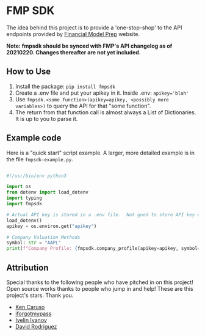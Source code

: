 # FMP SDK

The idea behind this project is to provide a 'one-stop-shop' to the API endpoints provided by
[Financial Model Prep](http://financialmodelingprep.com) website.

**Note: fmpsdk should be synced with FMP's API changelog as of 20210220.  Changes thereafter are not yet included.**

## How to Use

1. Install the package: `pip install fmpsdk`
1. Create a .env file and put your apikey in it.  Inside .env: `apikey='blah'`
1. Use `fmpsdk.<some function>(apikey=apikey, <possibly more variables>)` to query the API for that "some function".
1. The return from that function call is almost always a List of Dictionaries.  It is up to you to parse it.

## Example code

Here is a "quick start" script example.  A larger, more detailed example is in the file `fmpsdk-example.py`.

```python

#!/usr/bin/env python3

import os
from dotenv import load_dotenv
import typing
import fmpsdk

# Actual API key is stored in a .env file.  Not good to store API key directly in script.
load_dotenv()
apikey = os.environ.get("apikey")

# Company Valuation Methods
symbol: str = "AAPL"
print(f"Company Profile: {fmpsdk.company_profile(apikey=apikey, symbol=symbol)}")
```

## Attribution

Special thanks to the following people who have pitched in on this project!  Open source works thanks to people who jump in and help!  These are this project's stars.  Thank you.

- [Ken Caruso](https://github.com/ipl31)
- [iforgotmypass](https://github.com/iforgotmypass)
- [Ivelin Ivanov](https://github.com/ivelin)
- [David Rodriguez](https://github.com/dwrod)
